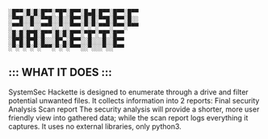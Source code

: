     ░█▀▀░█░█░█▀▀░▀█▀░█▀▀░█▄█░█▀▀░█▀▀░█▀▀
    ░▀▀█░░█░░▀▀█░░█░░█▀▀░█░█░▀▀█░█▀▀░█░░
    ░▀▀▀░░▀░░▀▀▀░░▀░░▀▀▀░▀░▀░▀▀▀░▀▀▀░▀▀▀
    ░█░█░█▀█░█▀▀░█░█░█▀▀░▀█▀░▀█▀░█▀▀    
    ░█▀█░█▀█░█░░░█▀▄░█▀▀░░█░░░█░░█▀▀    
    ░▀░▀░▀░▀░▀▀▀░▀░▀░▀▀▀░░▀░░░▀░░▀▀▀    

## ::: WHAT IT DOES :::
SystemSec Hackette is designed to enumerate through a drive and filter potential unwanted files.
It collects information into 2 reports:
  Final security Analysis
  Scan report
The security analysis will provide a shorter, more user friendly view into gathered data; while the scan report logs everything it captures.
It uses no external libraries, only python3.
